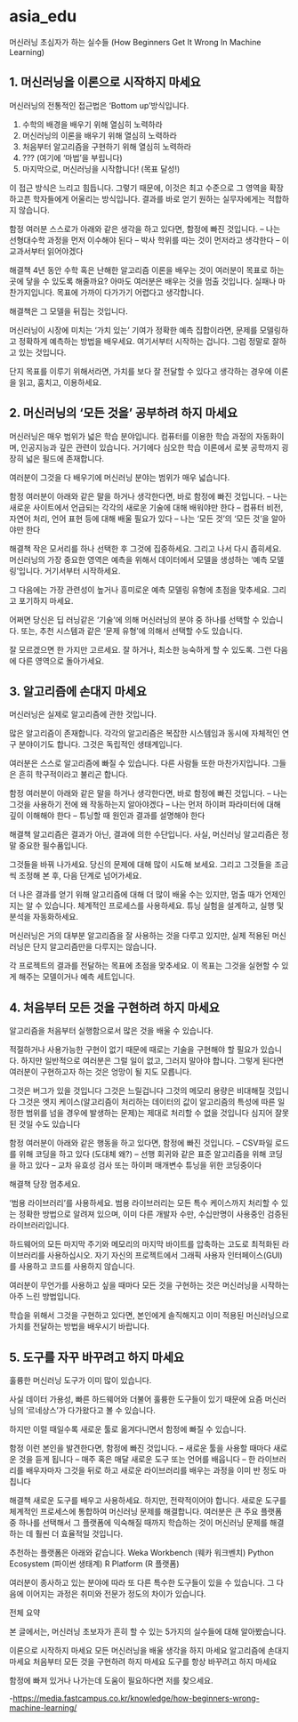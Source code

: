 # asia_edu

머신러닝 초심자가 하는 실수들 (How Beginners Get It Wrong In Machine Learning)

## 1. 머신러닝을 이론으로 시작하지 마세요
머신러닝의 전통적인 접근법은 ‘Bottom up’방식입니다.

  1) 수학의 배경을 배우기 위해 열심히 노력하라
  2) 머신러닝의 이론을 배우기 위해 열심히 노력하라
  3) 처음부터 알고리즘을 구현하기 위해 열심히 노력하라
  4) ??? (여기에 ‘마법’을 부립니다)
  5) 마지막으로, 머신러닝을 시작합니다! (목표 달성!)

이 접근 방식은 느리고 힘듭니다. 그렇기 때문에, 이것은 최고 수준으로 그 영역을 확장하고픈 학자들에게 어울리는 방식입니다. 결과를 바로 얻기 원하는 실무자에게는 적합하지 않습니다.

함정
여러분 스스로가 아래와 같은 생각을 하고 있다면, 함정에 빠진 것입니다.
– 나는 선형대수학 과정을 먼저 이수해야 된다
– 박사 학위를 따는 것이 먼저라고 생각한다
– 이 교과서부터 읽어야겠다

해결책
4년 동안 수학 혹은 난해한 알고리즘 이론을 배우는 것이 여러분이 목표로 하는 곳에 닿을 수 있도록 해줄까요? 아마도 여러분은 배우는 것을 멈출 것입니다. 실패나 마찬가지입니다.
목표에 가까이 다가가기 어렵다고 생각합니다.

해결책은 그 모델을 뒤집는 것입니다.

머신러닝이 시장에 미치는 ‘가치 있는’ 기여가 정확한 예측 집합이라면, 문제를 모델링하고 정확하게 예측하는 방법을 배우세요. 여기서부터 시작하는 겁니다. 그럼 정말로 잘하고 있는 것입니다.

단지 목표를 이루기 위해서라면, 가치를 보다 잘 전달할 수 있다고 생각하는 경우에 이론을 읽고, 훔치고, 이용하세요.

 

## 2. 머신러닝의 ‘모든 것을’ 공부하려 하지 마세요
머신러닝은 매우 범위가 넓은 학습 분야입니다. 컴퓨터를 이용한 학습 과정의 자동화이며, 인공지능과 깊은 관련이 있습니다. 거기에다 심오한 학습 이론에서 로봇 공학까지 굉장히 넓은 필드에 존재합니다.

여러분이 그것을 다 배우기에 머신러닝 분야는 범위가 매우 넓습니다.

함정
여러분이 아래와 같은 말을 하거나 생각한다면, 바로 함정에 빠진 것입니다.
– 나는 새로운 사이트에서 언급되는 각각의 새로운 기술에 대해 배워야만 한다
– 컴퓨터 비전, 자연어 처리, 언어 표현 등에 대해 배울 필요가 있다
– 나는 ‘모든 것’의 ‘모든 것’을 알아야만 한다

해결책
작은 모서리를 하나 선택한 후 그것에 집중하세요. 그리고 나서 다시 좁히세요.
머신러닝의 가장 중요한 영역은 예측을 위해서 데이터에서 모델을 생성하는 ‘예측 모델링’입니다. 거기서부터 시작하세요.

그 다음에는 가장 관련성이 높거나 흥미로운 예측 모델링 유형에 초점을 맞추세요.
그리고 포기하지 마세요.

어쩌면 당신은 딥 러닝같은 ‘기술’에 의해 머신러닝의 분야 중 하나를 선택할 수 있습니다. 또는, 추천 시스템과 같은 ‘문제 유형’에 의해서 선택할 수도 있습니다.

잘 모르겠으면 한 가지만 고르세요. 잘 하거나, 최소한 능숙하게 할 수 있도록.
그런 다음에 다른 영역으로 돌아가세요.

 

## 3. 알고리즘에 손대지 마세요
머신러닝은 실제로 알고리즘에 관한 것입니다.

많은 알고리즘이 존재합니다. 각각의 알고리즘은 복잡한 시스템임과 동시에 자체적인 연구 분야이기도 합니다. 그것은 독립적인 생태계입니다.

여러분은 스스로 알고리즘에 빠질 수 있습니다. 다른 사람들 또한 마찬가지입니다.
그들은 흔히 학구적이라고 불리곤 합니다.

함정
여러분이 아래와 같은 말을 하거나 생각한다면, 바로 함정에 빠진 것입니다.
– 나는 그것을 사용하기 전에 왜 작동하는지 알아야겠다
– 나는 먼저 하이퍼 파라미터에 대해 깊이 이해해야 한다
– 튜닝할 때 원인과 결과를 설명해야 한다

해결책
알고리즘은 결과가 아닌, 결과에 의한 수단입니다.
사실, 머신러닝 알고리즘은 정말 중요한 필수품입니다.

그것들을 바꿔 나가세요. 당신의 문제에 대해 많이 시도해 보세요.
그리고 그것들을 조금씩 조정해 본 후, 다음 단계로 넘어가세요.

더 나은 결과를 얻기 위해 알고리즘에 대해 더 많이 배울 수는 있지만, 멈출 때가 언제인지는 알 수 있습니다. 체계적인 프로세스를 사용하세요. 튜닝 실험을 설계하고, 실행 및 분석을 자동화하세요.

머신러닝은 거의 대부분 알고리즘을 잘 사용하는 것을 다루고 있지만, 실제 적용된 머신러닝은 단지 알고리즘만을 다루지는 않습니다.

각 프로젝트의 결과를 전달하는 목표에 초점을 맞추세요. 이 목표는 그것을 실현할 수 있게 해주는 모델이거나 예측 세트입니다.

 

## 4. 처음부터 모든 것을 구현하려 하지 마세요
알고리즘을 처음부터 실행함으로서 많은 것을 배울 수 있습니다.

적절하거나 사용가능한 구현이 없기 때문에 때로는 기술을 구현해야 할 필요가 있습니다.
하지만 일반적으로 여러분은 그럴 일이 없고, 그러지 말아야 합니다. 그렇게 된다면 여러분이 구현하고자 하는 것은 엉망이 될 지도 모릅니다.

그것은 버그가 있을 것입니다
그것은 느릴겁니다
그것의 메모리 용량은 비대해질 것입니다
그것은 엣지 케이스(알고리즘이 처리하는 데이터의 값이 알고리즘의 특성에 따른 일정한 범위를 넘을 경우에 발생하는 문제)는 제대로 처리할 수 없을 것입니다
심지어 잘못된 것일 수도 있습니다

함정
여러분이 아래와 같은 행동을 하고 있다면, 함정에 빠진 것입니다.
– CSV파일 로드를 위해 코딩을 하고 있다 (도대체 왜?)
– 선행 회귀와 같은 표준 알고리즘을 위해 코딩을 하고 있다
– 교차 유효성 검사 또는 하이퍼 매개변수 튜닝을 위한 코딩중이다

해결책
당장 멈추세요.

‘범용 라이브러리’를 사용하세요. 범용 라이브러리는 모든 특수 케이스까지 처리할 수 있는 정확한 방법으로 알려져 있으며, 이미 다른 개발자 수만, 수십만명이 사용중인 검증된 라이브러리입니다.

하드웨어의 모든 마지막 주기와 메모리의 마지막 바이트를 압축하는 고도로 최적화된 라이브러리를 사용하십시오. 자기 자신의 프로젝트에서 그래픽 사용자 인터페이스(GUI)를 사용하고 코드를 사용하지 않습니다.

여러분이 무언가를 사용하고 싶을 때마다 모든 것을 구현하는 것은 머신러닝을 시작하는 아주 느린 방법입니다.

학습을 위해서 그것을 구현하고 있다면, 본인에게 솔직해지고 이미 적용된 머신러닝으로 가치를 전달하는 방법을 배우시기 바랍니다.

 

## 5. 도구를 자꾸 바꾸려고 하지 마세요
훌륭한 머신러닝 도구가 이미 많이 있습니다.

사실 데이터 가용성, 빠른 하드웨어와 더불어 훌륭한 도구들이 있기 때문에 요즘 머신러닝의 ‘르네상스’가 다가왔다고 볼 수 있습니다.

하지만 이럴 때일수록 새로운 툴로 옮겨다니면서 함정에 빠질 수 있습니다.

함정
이런 본인을 발견한다면, 함정에 빠진 것입니다.
– 새로운 툴을 사용할 때마다 새로운 것을 듣게 됩니다
– 매주 혹은 매달 새로운 도구 또는 언어를 배웁니다
– 한 라이브러리를 배우자마자 그것을 뒤로 하고 새로운 라이브러리를 배우는 과정을
이미 반 정도 마칩니다

해결책
새로운 도구를 배우고 사용하세요. 하지만, 전략적이어야 합니다.
새로운 도구를 체계적인 프로세스에 통합하여 머신러닝 문제를 해결합니다.
여러분은 큰 주요 플랫폼 중 하나를 선택해서 그 플랫폼에 익숙해질 때까지 학습하는 것이 머신러닝 문제를 해결하는 데 훨씬 더 효율적일 것입니다.

추천하는 플랫폼은 아래와 같습니다.
Weka Workbench (웨카 워크벤치)
Python Ecosystem (파이썬 생태계)
R Platform (R 플랫폼)

여러분이 종사하고 있는 분야에 따라 또 다른 특수한 도구들이 있을 수 있습니다.
그 다음에 이어지는 과정은 취미와 전문가 정도의 차이가 있습니다.


전체 요약

본 글에서는, 머신러닝 초보자가 흔히 할 수 있는 5가지의 실수들에 대해 알아봤습니다.

이론으로 시작하지 마세요
모든 머신러닝을 배울 생각을 하지 마세요
알고리즘에 손대지 마세요
처음부터 모든 것을 구현하려 하지 마세요
도구를 항상 바꾸려고 하지 마세요

함정에 빠져 있거나 나가는데 도움이 필요하다면 저를 찾으세요.

-https://media.fastcampus.co.kr/knowledge/how-beginners-wrong-machine-learning/

